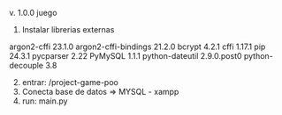 
v. 1.0.0 juego

1. Instalar librerias externas

argon2-cffi          23.1.0
argon2-cffi-bindings 21.2.0
bcrypt               4.2.1
cffi                 1.17.1
pip                  24.3.1
pycparser            2.22
PyMySQL              1.1.1
python-dateutil      2.9.0.post0
python-decouple      3.8

2. entrar: /project-game-poo
3. Conecta base de datos => MYSQL - xampp
4. run: main.py







